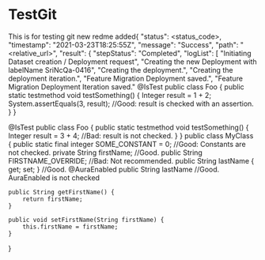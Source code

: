 # TestGit
This is for testing git
new redme added{
  "status": <status_code>,
  "timestamp": "2021-03-23T18:25:55Z",
  "message": "Success",
  "path": "<relative_url>",
  "result": {
		"stepStatus": "Completed",
		"logList": [
			"Initiating Dataset creation / Deployment request",
			"Creating the new Deployment with labelName SriNcQa-0416",
			"Creating the deployment.",
			"Creating the deployment iteration.",
			"Feature Migration Deployment saved.",
			"Feature Migration Deployment Iteration saved."
@IsTest
public class Foo  {
   public static testmethod void testSomething() {
   	  Integer result = 1 + 2;
      System.assertEquals(3, result); 				//Good: result is checked with an assertion.
   }
}


@IsTest
public class Foo  {
   public static testmethod void testSomething() {
   	  Integer result = 3 + 4;						//Bad: result is not checked.
   }
}
   public class MyClass {
  	public static final integer SOME_CONSTANT = 0;     //Good: Constants are not checked.
  	private String firstName;                          //Good.
  	public String FIRSTNAME_OVERRIDE;                 //Bad: Not recommended.
  	public String lastName { get; set; }               //Good.
  	@AuraEnabled public String lastName               //Good. AuraEnabled is not checked
  
  	public String getFirstName() {
    	return firstName;
  	}
  	
 	public void setFirstName(String firstName) {
	 	this.firstName = firstName;
  	}

   }
    
